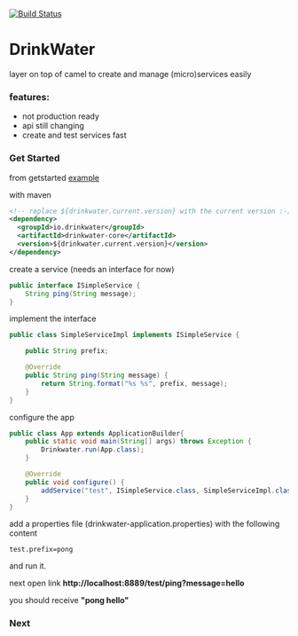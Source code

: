 [![Build Status](https://travis-ci.org/drinkwater-io/drinkwater-java.svg?branch=master)](https://travis-ci.org/drinkwater-io/drinkwater-java)

# DrinkWater 

layer on top of camel to create and manage (micro)services easily

### features:

- not production ready
- api still changing
- create and test services fast


### Get Started

from getstarted [example](https://github.com/drinkwater-io/drinkwater-java/tree/master/examples)
     
with maven

```xml
<!-- replace ${drinkwater.current.version} with the current version :-) -->
<dependency>
  <groupId>io.drinkwater</groupId>
  <artifactId>drinkwater-core</artifactId>
  <version>${drinkwater.current.version}</version>
</dependency>

```

create a service (needs an interface for now)

```java
public interface ISimpleService {
    String ping(String message);
}
```

implement the interface

```java
public class SimpleServiceImpl implements ISimpleService {

    public String prefix;

    @Override
    public String ping(String message) {
        return String.format("%s %s", prefix, message);
    }
}
```

configure the app

```java
public class App extends ApplicationBuilder{
    public static void main(String[] args) throws Exception {
        Drinkwater.run(App.class);
    }

    @Override
    public void configure() {
        addService("test", ISimpleService.class, SimpleServiceImpl.class).asRest();
    }
}
```

add a properties file (drinkwater-application.properties) with the following content

```
test.prefix=pong
```

and run it.

next open link **http://localhost:8889/test/ping?message=hello**

you should receive **"pong hello"**



### Next





